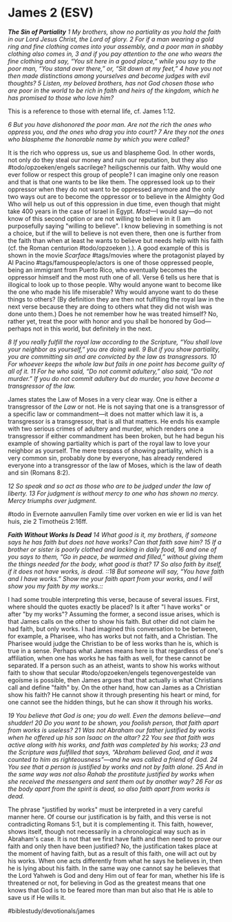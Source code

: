# James 2 (ESV) 
***The Sin of Partiality***
*1 My brothers, show no partiality as you hold the faith in our Lord Jesus Christ, the Lord of glory. 2 For if a man wearing a gold ring and fine clothing comes into your assembly, and a poor man in shabby clothing also comes in, 3 and if you pay attention to the one who wears the fine clothing and say, “You sit here in a good place,” while you say to the poor man, “You stand over there,” or, “Sit down at my feet,” 4 have you not then made distinctions among yourselves and become judges with evil thoughts? 5 Listen, my beloved brothers, has not God chosen those who are poor in the world to be rich in faith and heirs of the kingdom, which he has promised to those who love him?*

This is a reference to those with eternal life, cf. James 1:12. 

*6 But you have dishonored the poor man. Are not the rich the ones who oppress you, and the ones who drag you into court? 7 Are they not the ones who blaspheme the honorable name by which you were called?*

It is the rich who oppress us, sue us and blaspheme God. In other words, not only do they steal our money and ruin our reputation, but they also #todo/opzoeken/engels sacrilege? heiligschennis our faith. Why would one ever follow or respect this group of people? I can imagine only one reason and that is that one wants to be like them. The oppressed look up to their oppressor when they do not want to be oppressed anymore and the only two ways out are to become the oppressor or to believe in the Almighty God Who will help us out of this oppression in due time, even though that might take 400 years in the case of Israel in Egypt. *Most*—I would say—do not know of this second option or are not willing to believe in it (I am purposefully saying "willing to believe". I know believing in something is not a choice, but if the will to believe is not even there, then one is further from the faith than when at least he wants to believe but needs help with his faith (cf. the Roman centurion #todo/opzoeken ).). 
A good example of this is shown in the movie *Scarface* #tags/movies where the protagonist played by Al Pacino #tags/famouspeople/actors is one of those oppressed people, being an immigrant from Puerto Rico, who eventually becomes the oppressor himself and the most ruth one of all. 
Verse 6 tells us here that is illogical to look up to those people. Why would anyone want to become like the one who made his life miserable? Why would anyone want to do these things to others? (By definition they are then not fulfilling the royal law in the next verse because they are doing to others what they did not wish was done unto them.) Does he not remember how he was treated himself? No, rather yet, treat the poor with honor and you shall be honored by God—perhaps not in this world, but definitely in the next. 

*8 If you really fulfill the royal law according to the Scripture, “You shall love your neighbor as yourself,” you are doing well. 9 But if you show partiality, you are committing sin and are convicted by the law as transgressors. 10 For whoever keeps the whole law but fails in one point has become guilty of all of it. 11 For he who said, “Do not commit adultery,” also said, “Do not murder.” If you do not commit adultery but do murder, you have become a transgressor of the law.*

James states the Law of Moses in a very clear way. One is either a transgressor of *the Law* or not. He is not saying that one is a transgressor of a specific law or commandment—it does not matter which law it is, a transgressor is a transgressor, that is all that matters. He ends his example with two serious crimes of adultery and murder, which renders one a transgressor if either commandment has been broken, but he had begun his example of showing partiality which is part of the royal law to love your neighbor as yourself. The mere trespass of showing partiality, which is a very common sin, probably done by everyone, has already rendered everyone into a transgressor of the law of Moses, which is the law of death and sin (Romans 8:2). 

*12 So speak and so act as those who are to be judged under the law of liberty. 13 For judgment is without mercy to one who has shown no mercy. Mercy triumphs over judgment.*

#todo in Evernote aanvullen Family time over vorken en wie er lid is van het huis, zie 2 Timotheüs 2:16ff. 

***Faith Without Works Is Dead***
*14 What good is it, my brothers, if someone says he has faith but does not have works? Can that faith save him? 15 If a brother or sister is poorly clothed and lacking in daily food, 16 and one of you says to them, “Go in peace, be warmed and filled,” without giving them the things needed for the body, what good is that? 17 So also faith by itself, if it does not have works, is dead.*
*::18 But someone will say, “You have faith and I have works.” Show me your faith apart from your works, and I will show you my faith by my works.::*

I had some trouble interpreting this verse, because of several issues. First, where should the quotes exactly be placed? Is it after "I have works" or after "by my works"? Assuming the former, a second issue arises, which is that James calls on the other to show his faith. But other did not claim he had faith, but only works. 
I had imagined this conversation to be between, for example, a Pharisee, who has works but not faith, and a Christian. The Pharisee would judge the Christian to be of less works than he is, which is true in a sense. 
Perhaps what James means here is that regardless of one's affiliation, when one has works he has faith as well, for these cannot be separated. If a person such as an atheist, wants to show his works without faith to show that secular #todo/opzoeken/engels tegenovergestelde van egoïsme is possible, then James argues that that actually is what Christians call and define "faith" by. On the other hand, how can James as a Christian show his faith? He cannot show it through presenting his heart or mind, for one cannot see the hidden things, but he can show it through his works. 

*19 You believe that God is one; you do well. Even the demons believe—and shudder! 20 Do you want to be shown, you foolish person, that faith apart from works is useless? 21 Was not Abraham our father justified by works when he offered up his son Isaac on the altar? 22 You see that faith was active along with his works, and faith was completed by his works; 23 and the Scripture was fulfilled that says, “Abraham believed God, and it was counted to him as righteousness”—and he was called a friend of God. 24 You see that a person is justified by works and not by faith alone. 25 And in the same way was not also Rahab the prostitute justified by works when she received the messengers and sent them out by another way? 26 For as the body apart from the spirit is dead, so also faith apart from works is dead.*

The phrase "justified by works" must be interpreted in a very careful manner here. Of course our justification is by faith, and this verse is not contradicting Romans 5:1, but it is complementing it. This faith, however, shows itself, though not necessarily in a chronological way such as in Abraham's case. It is not that we first have faith and then need to prove our faith and only then have been justified? No, the justification takes place at the moment of having faith, but as a result of this faith, one will act out by his works. 
When one acts differently from what he says he believes in, then he is lying about his faith. In the same way one cannot say he believes that the Lord Yahweh is God and deny Him out of fear for man, whether his life is threatened or not, for believing in God as the greatest means that one knows that God is to be feared more than man but also that He is able to save us if He wills it. 

#biblestudy/devotionals/james